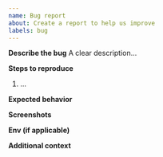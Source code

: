 ```yaml
---
name: Bug report
about: Create a report to help us improve
labels: bug
---
```


**Describe the bug**
A clear description…

**Steps to reproduce**
1. …

**Expected behavior**

**Screenshots**

**Env (if applicable)**

**Additional context**
